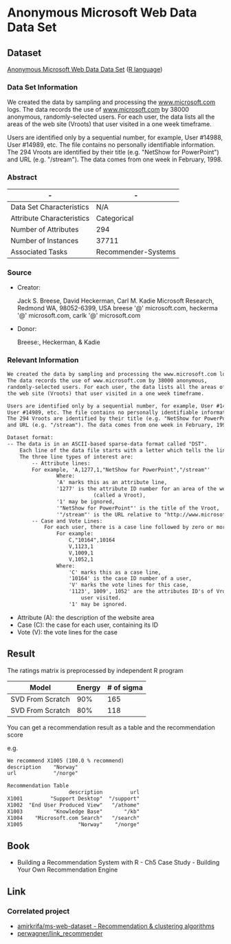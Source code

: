 # Anonymous Microsoft Web Data Data Set

## Dataset

[Anonymous Microsoft Web Data Data Set](https://archive.ics.uci.edu/ml/datasets/Anonymous+Microsoft+Web+Data)
([R language](https://rdrr.io/github/mhahsler/recommenderlab/man/MSWeb.html))

### Data Set Information

We created the data by sampling and processing the www.microsoft.com logs. The data records the use of www.microsoft.com by 38000 anonymous, randomly-selected users. For each user, the data lists all the areas of the web site (Vroots) that user visited in a one week timeframe.

Users are identified only by a sequential number, for example, User #14988, User #14989, etc. The file contains no personally identifiable information. The 294 Vroots are identified by their title (e.g. "NetShow for PowerPoint") and URL (e.g. "/stream"). The data comes from one week in February, 1998.

### Abstract

-|-
-|-
Data Set Characteristics |N/A
Attribute Characteristics|Categorical
Number of Attributes     |294
Number of Instances      |37711
Associated Tasks         |Recommender-Systems

### Source

* Creator:

    Jack S. Breese, David Heckerman, Carl M. Kadie
    Microsoft Research, Redmond WA, 98052-6399, USA
    breese '@' microsoft.com, heckerma '@' microsoft.com, carlk '@' microsoft.com

* Donor:

    Breese:, Heckerman, & Kadie

### Relevant Information

```txt
We created the data by sampling and processing the www.microsoft.com logs.
The data records the use of www.microsoft.com by 38000 anonymous,
randomly-selected users. For each user, the data lists all the areas of
the web site (Vroots) that user visited in a one week timeframe.

Users are identified only by a sequential number, for example, User #14988,
User #14989, etc. The file contains no personally identifiable information.
The 294 Vroots are identified by their title (e.g. "NetShow for PowerPoint")
and URL (e.g. "/stream"). The data comes from one week in February, 1998.

Dataset format:
-- The data is in an ASCII-based sparse-data format called "DST".
    Each line of the data file starts with a letter which tells the line's type.
    The three line types of interest are:
        -- Attribute lines:
        For example, 'A,1277,1,"NetShow for PowerPoint","/stream"'
                Where:
                'A' marks this as an attribute line,
                '1277' is the attribute ID number for an area of the website
                            (called a Vroot),
                '1' may be ignored,
                '"NetShow for PowerPoint"' is the title of the Vroot,
                '"/stream"' is the URL relative to "http://www.microsoft.com"
        -- Case and Vote Lines:
            For each user, there is a case line followed by zero or more vote lines.
                For example:
                    C,"10164",10164
                    V,1123,1
                    V,1009,1
                    V,1052,1
                Where:
                    'C' marks this as a case line,
                    '10164' is the case ID number of a user,
                    'V' marks the vote lines for this case,
                    '1123', 1009', 1052' are the attributes ID's of Vroots that a
                        user visited.
                    '1' may be ignored.
```

* Attribute (A): the description of the website area
* Case (C): the case for each user, containing its ID
* Vote (V): the vote lines for the case

## Result

The ratings matrix is preprocessed by independent R program

Model           |Energy|# of sigma
----------------|------|----------
SVD From Scratch|90%   |165
SVD From Scratch|80%   |118

You can get a recommendation result as a table and the recommendation score

e.g.

```txt
We recommend X1005 (100.0 % recommend)
description    "Norway"
url            "/norge"
```

```txt
Recommendation Table
                    description         url
X1001         "Support Desktop"  "/support"
X1002  "End User Produced View"   "/athome"
X1003          "Knowledge Base"       "/kb"
X1004    "Microsoft.com Search"   "/search"
X1005                  "Norway"    "/norge"
```

## Book

* Building a Recommendation System with R - Ch5 Case Study - Building Your Own Recommendation Engine

## Link

### Correlated project

* [amirkrifa/ms-web-dataset - Recommendation & clustering algorithms](https://github.com/amirkrifa/ms-web-dataset)
* [perwagner/link_recommender](https://github.com/perwagner/link_recommender)
